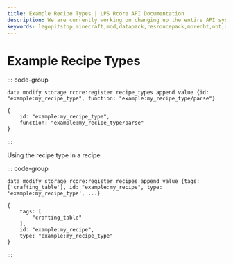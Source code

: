```yaml
---
title: Example Recipe Types | LPS Rcore API Documentation
description: We are currently working on changing up the entire API system. Hopefully, it will be released soon! For now you can see the up-coming changes to the API.
keywords: legopitstop,minecraft,mod,datapack,resroucepack,morenbt,nbt,data
---
```


# Example Recipe Types

::: code-group

```mcfunction [mcfunction]
data modify storage rcore:register recipe_types append value {id: "example:my_recipe_type", function: "example:my_recipe_type/parse"}
```

```snbt [snbt]
{
    id: "example:my_recipe_type",
    function: "example:my_recipe_type/parse"
}
```

:::

Using the recipe type in a recipe

::: code-group

```mcfunction [mcfunction]
data modify storage rcore:register recipes append value {tags: ['crafting_table'], id: "example:my_recipe", type: 'example:my_recipe_type', ...}
```

```snbt [snbt]
{
    tags: [
        "crafting_table"
    ],
    id: "example:my_recipe",
    type: "example:my_recipe_type"
}
```

:::
